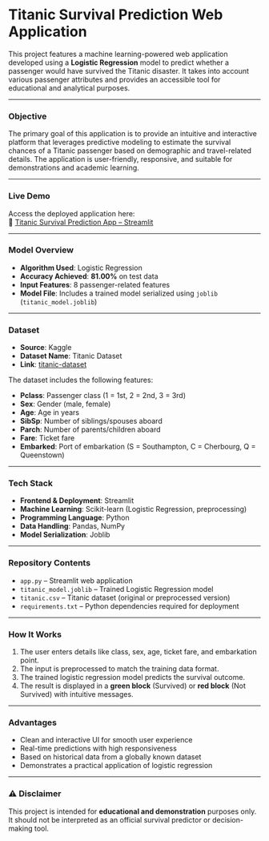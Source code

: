 # Titanic Survival Prediction Web Application

This project features a machine learning-powered web application developed using a **Logistic Regression** model to predict whether a passenger would have survived the Titanic disaster. It takes into account various passenger attributes and provides an accessible tool for educational and analytical purposes.

---

### Objective

The primary goal of this application is to provide an intuitive and interactive platform that leverages predictive modeling to estimate the survival chances of a Titanic passenger based on demographic and travel-related details. The application is user-friendly, responsive, and suitable for demonstrations and academic learning.

---

### Live Demo

Access the deployed application here:  
🔗 [Titanic Survival Prediction App – Streamlit](https://titanic-survival-prediction-saee-surve.streamlit.app/)

---

### Model Overview

- **Algorithm Used**: Logistic Regression  
- **Accuracy Achieved**: **81.00%** on test data  
- **Input Features**: 8 passenger-related features  
- **Model File**: Includes a trained model serialized using `joblib` (`titanic_model.joblib`)

---

### Dataset

- **Source**: Kaggle  
- **Dataset Name**: Titanic Dataset  
- **Link**: [titanic-dataset](https://www.kaggle.com/datasets/yasserh/titanic-dataset)

The dataset includes the following features:
- **Pclass**: Passenger class (1 = 1st, 2 = 2nd, 3 = 3rd)  
- **Sex**: Gender (male, female)  
- **Age**: Age in years  
- **SibSp**: Number of siblings/spouses aboard  
- **Parch**: Number of parents/children aboard  
- **Fare**: Ticket fare  
- **Embarked**: Port of embarkation (S = Southampton, C = Cherbourg, Q = Queenstown)

---

### Tech Stack

- **Frontend & Deployment**: Streamlit  
- **Machine Learning**: Scikit-learn (Logistic Regression, preprocessing)  
- **Programming Language**: Python  
- **Data Handling**: Pandas, NumPy  
- **Model Serialization**: Joblib

---

### Repository Contents

- `app.py` – Streamlit web application  
- `titanic_model.joblib` – Trained Logistic Regression model  
- `titanic.csv` – Titanic dataset (original or preprocessed version)  
- `requirements.txt` – Python dependencies required for deployment

---

### How It Works

1. The user enters details like class, sex, age, ticket fare, and embarkation point.  
2. The input is preprocessed to match the training data format.  
3. The trained logistic regression model predicts the survival outcome.  
4. The result is displayed in a **green block** (Survived) or **red block** (Not Survived) with intuitive messages.

---

### Advantages

- Clean and interactive UI for smooth user experience  
- Real-time predictions with high responsiveness  
- Based on historical data from a globally known dataset  
- Demonstrates a practical application of logistic regression

---

### ⚠️ Disclaimer

This project is intended for **educational and demonstration** purposes only. It should not be interpreted as an official survival predictor or decision-making tool.

